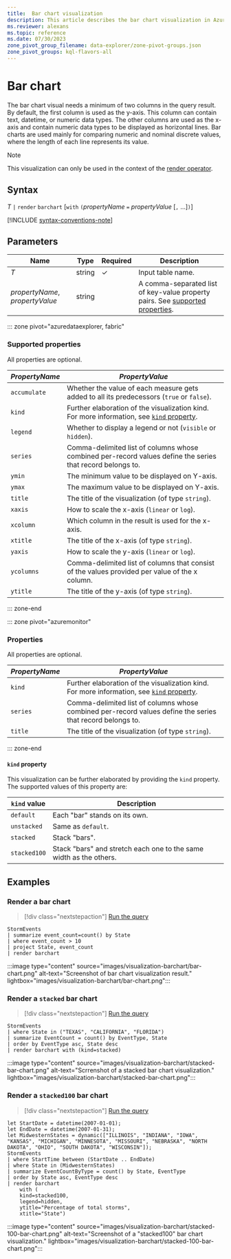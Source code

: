 ```yaml
---
title:  Bar chart visualization
description: This article describes the bar chart visualization in Azure Data Explorer.
ms.reviewer: alexans
ms.topic: reference
ms.date: 07/30/2023
zone_pivot_group_filename: data-explorer/zone-pivot-groups.json
zone_pivot_groups: kql-flavors-all
---
```

# Bar chart

The bar chart visual needs a minimum of two columns in the query result. By default, the first column is used as the y-axis. This column can contain text, datetime, or numeric data types. The other columns are used as the x-axis and contain numeric data types to be displayed as horizontal lines. Bar charts are used mainly for comparing numeric and nominal discrete values, where the length of each line represents its value.

> [!NOTE]
> This visualization can only be used in the context of the [render operator](renderoperator.md).

## Syntax

*T* `|` `render` `barchart` [`with` `(`*propertyName* `=` *propertyValue* [`,` ...]`)`]

[!INCLUDE [syntax-conventions-note](../../includes/syntax-conventions-note.md)]

## Parameters

| Name | Type | Required | Description |
| -- | -- | -- | -- |
| *T* | string | &check; | Input table name.|
| *propertyName*, *propertyValue* | string | | A comma-separated list of key-value property pairs. See [supported properties](#supported-properties).|

::: zone pivot="azuredataexplorer, fabric"

### Supported properties

All properties are optional.

|*PropertyName*|*PropertyValue*                                                                   |
|--------------|----------------------------------------------------------------------------------|
|`accumulate`  |Whether the value of each measure gets added to all its predecessors (`true` or `false`).|
|`kind`        |Further elaboration of the visualization kind.  For more information, see [`kind` property](#kind-property).                         |
|`legend`      |Whether to display a legend or not (`visible` or `hidden`).                       |
|`series`      |Comma-delimited list of columns whose combined per-record values define the series that record belongs to.|
|`ymin`        |The minimum value to be displayed on Y-axis.                                      |
|`ymax`        |The maximum value to be displayed on Y-axis.                                      |
|`title`       |The title of the visualization (of type `string`).                                |
|`xaxis`       |How to scale the x-axis (`linear` or `log`).                                      |
|`xcolumn`     |Which column in the result is used for the x-axis.                                |
|`xtitle`      |The title of the x-axis (of type `string`).                                       |
|`yaxis`       |How to scale the y-axis (`linear` or `log`).                                      |
|`ycolumns`    |Comma-delimited list of columns that consist of the values provided per value of the x column.|
|`ytitle`      |The title of the y-axis (of type `string`).                                       |

::: zone-end

::: zone pivot="azuremonitor"

### Properties 

All properties are optional.

|*PropertyName*|*PropertyValue*                                                                   |
|--------------|----------------------------------------------------------------------------------|
|`kind`        |Further elaboration of the visualization kind. For more information, see [`kind` property](#kind-property).                        |
|`series`      |Comma-delimited list of columns whose combined per-record values define the series that record belongs to.|
|`title`       |The title of the visualization (of type `string`).                                |

::: zone-end

#### `kind` property

This visualization can be further elaborated by providing the `kind` property.
The supported values of this property are:

| `kind` value | Description                                                        |
|--------------|--------------------------------------------------------------------|
| `default`    | Each "bar" stands on its own.                                      |
| `unstacked`  | Same as `default`.                                                 |
| `stacked`    | Stack "bars".                                                      |
| `stacked100` | Stack "bars" and stretch each one to the same width as the others. |

## Examples

### Render a bar chart

> [!div class="nextstepaction"]
> <a href="https://dataexplorer.azure.com/clusters/help/databases/Samples?query=H4sIAAAAAAAAAwsuyS/KdS1LzSsp5qpRKC7NzU0syqxKVUgFCcUn55fmldiCSQ1NhaRKheCSxJJUoMLyjNQiFEUKdgqGBkCJgqL8rNTkEohCHWQVQMmi1LyU1CKFpMSi5IzEohIA1FziU3wAAAA=" target="_blank">Run the query</a>

```kusto
StormEvents
| summarize event_count=count() by State
| where event_count > 10
| project State, event_count
| render barchart
```

:::image type="content" source="images/visualization-barchart/bar-chart.png" alt-text="Screenshot of bar chart visualization result." lightbox="images/visualization-barchart/bar-chart.png":::

### Render a `stacked` bar chart

> [!div class="nextstepaction"]
> <a href="https://dataexplorer.azure.com/clusters/help/databases/Samples?query=H4sIAAAAAAAAA1WMwQqDMBBE7/2KJScFf8FDsAqCVFAPvabJQoIYy2atWPrxjdpLT8PMm5meZ5rKF3oOlw+sFgmhZ8UIzkMihvIue5GBKGRTV213q+Xuqqbt6qsUadyEZZoUuTfCcVPMi2fIQe+apPDYznzYnpid13E0k0H6Y6CC/nEwGHQsEfqjpUhbRQyrYwvJ6LzJAys9okm/XvmC/L8AAAA=" target="_blank">Run the query</a>

```kusto
StormEvents
| where State in ("TEXAS", "CALIFORNIA", "FLORIDA")
| summarize EventCount = count() by EventType, State
| order by EventType asc, State desc
| render barchart with (kind=stacked)
```

:::image type="content" source="images/visualization-barchart/stacked-bar-chart.png" alt-text="Scrrenshot of a stacked bar chart visualization." lightbox="images/visualization-barchart/stacked-bar-chart.png":::

### Render a `stacked100` bar chart

> [!div class="nextstepaction"]
> <a href="https://dataexplorer.azure.com/clusters/help/databases/Samples?query=H4sIAAAAAAAAA3WQTU8CMRCG7yT8h8melgTJogcPhsMKRBqgayjGg/FQtiM07HZNO4hr/PG2u/iZ2DSZr2fambdAAkHS0kQSwgiUN6RLjM+T5PIsGfrbu+p2Co9NjfoPuviCllod0RFa418ldIGujSx1Hj9EbLFgPGMi6kPE+ISlPG3c7L6x85SLtCku2XjGblLe+pxPRbZO20CI7G7Fgs+n16tUzJs8z1brGUzS+YnLZiwL1sO/8vdMjDMuGI8ew8SCKltOX9CQ63be4bhDi60ca78ebJCOiAbib4UGg08der86fEl78O/6DeQOZSmtfkNovhpXB0PX9bp+DlrmIYp7sKnbZ/otFKqht7IK7VcRpMt/AKDQ5YGyaBpM2nznJ+12wJ+jph3Erb/XRo0cyXyPapgk/TZb4NY3jnZaKTSnXE2aChxFt2hz/43cIlRPQBXJAlyQy0Un8vVENpNFvQ/J9tyzSgIAAA==" target="_blank">Run the query</a>

```kusto
let StartDate = datetime(2007-01-01);
let EndDate = datetime(2007-01-31);
let MidwesternStates = dynamic(["ILLINOIS", "INDIANA", "IOWA", "KANSAS", "MICHIGAN", "MINNESOTA", "MISSOURI", "NEBRASKA", "NORTH DAKOTA", "OHIO", "SOUTH DAKOTA", "WISCONSIN"]);
StormEvents
| where StartTime between (StartDate .. EndDate)
| where State in (MidwesternStates)
| summarize EventCountByType = count() by State, EventType
| order by State asc, EventType desc
| render barchart
    with (
    kind=stacked100,
    legend=hidden,
    ytitle="Percentage of total storms",
    xtitle="State")
```

:::image type="content" source="images/visualization-barchart/stacked-100-bar-chart.png" alt-text="Screenshot of  a "stacked100" bar chart visualization." lightbox="images/visualization-barchart/stacked-100-bar-chart.png":::
